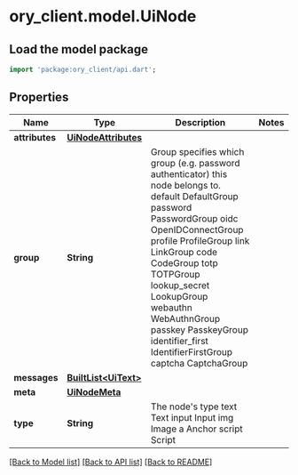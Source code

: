 # ory_client.model.UiNode

## Load the model package
```dart
import 'package:ory_client/api.dart';
```

## Properties
Name | Type | Description | Notes
------------ | ------------- | ------------- | -------------
**attributes** | [**UiNodeAttributes**](UiNodeAttributes.md) |  | 
**group** | **String** | Group specifies which group (e.g. password authenticator) this node belongs to. default DefaultGroup password PasswordGroup oidc OpenIDConnectGroup profile ProfileGroup link LinkGroup code CodeGroup totp TOTPGroup lookup_secret LookupGroup webauthn WebAuthnGroup passkey PasskeyGroup identifier_first IdentifierFirstGroup captcha CaptchaGroup | 
**messages** | [**BuiltList&lt;UiText&gt;**](UiText.md) |  | 
**meta** | [**UiNodeMeta**](UiNodeMeta.md) |  | 
**type** | **String** | The node's type text Text input Input img Image a Anchor script Script | 

[[Back to Model list]](../README.md#documentation-for-models) [[Back to API list]](../README.md#documentation-for-api-endpoints) [[Back to README]](../README.md)


